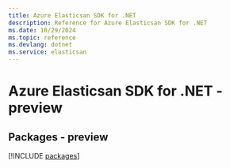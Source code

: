 ```yaml
---
title: Azure Elasticsan SDK for .NET
description: Reference for Azure Elasticsan SDK for .NET
ms.date: 10/29/2024
ms.topic: reference
ms.devlang: dotnet
ms.service: elasticsan
---
```

# Azure Elasticsan SDK for .NET - preview
## Packages - preview
[!INCLUDE [packages](elasticsan-index.md)]